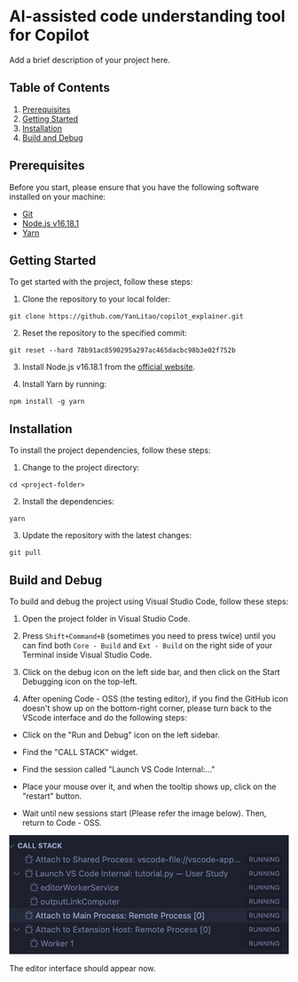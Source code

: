 # AI-assisted code understanding tool for Copilot

Add a brief description of your project here.

## Table of Contents

1. [Prerequisites](#prerequisites)
2. [Getting Started](#getting-started)
3. [Installation](#installation)
4. [Build and Debug](#build-and-debug)

## Prerequisites

Before you start, please ensure that you have the following software installed on your machine:

- [Git](https://git-scm.com/)
- [Node.js v16.18.1](https://nodejs.org/dist/v16.18.1/)
- [Yarn](https://yarnpkg.com/)

## Getting Started

To get started with the project, follow these steps:

1. Clone the repository to your local folder:

```
git clone https://github.com/YanLitao/copilot_explainer.git
```


2. Reset the repository to the specified commit:

```
git reset --hard 78b91ac8590295a297ac465dacbc98b3e02f752b
```


3. Install Node.js v16.18.1 from the [official website](https://nodejs.org/dist/v16.18.1/).

4. Install Yarn by running:

```
npm install -g yarn
```

## Installation

To install the project dependencies, follow these steps:

1. Change to the project directory:

```
cd <project-folder>
```

2. Install the dependencies:

```
yarn
```

3. Update the repository with the latest changes:

```
git pull
```

## Build and Debug

To build and debug the project using Visual Studio Code, follow these steps:

1. Open the project folder in Visual Studio Code.

2. Press `Shift+Command+B` (sometimes you need to press twice) until you can find both `Core - Build` and `Ext - Build` on the right side of your Terminal inside Visual Studio Code.

3. Click on the debug icon on the left side bar, and then click on the Start Debugging icon on the top-left.

4. After opening Code - OSS (the testing editor), if you find the GitHub icon doesn't show up on the bottom-right corner, please turn back to the VScode interface and do the following steps:

- Click on the "Run and Debug" icon on the left sidebar.

- Find the "CALL STACK" widget.

- Find the session called "Launch VS Code Internal:..."

- Place your mouse over it, and when the tooltip shows up, click on the "restart" button.

- Wait until new sessions start (Please refer the image below). Then, return to Code - OSS.

![The correct session list](Debug.png "Correct Sessions")

The editor interface should appear now.
